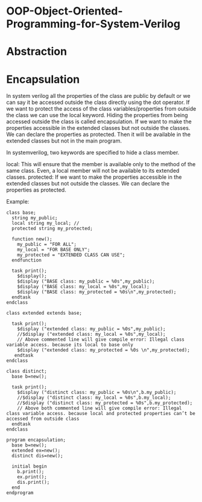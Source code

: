 # OOP-Object-Oriented-Programming-for-System-Verilog

# Abstraction



# Encapsulation

In system verilog all the properties of the class are public by default 
or we can say it be accessed outside the class directly using the dot operator. 
If we want to protect the access of the class variables/properties from outside the class we can use the local keyword. 
Hiding the properties from being accessed outside the class is called encapsulation. If we want to make the properties accessible in the extended classes but not outside the classes. We can declare the properties as protected. 
Then it will be available in the extended classes but not in the main program.

In systemverilog, two keywords are specified to hide a class member.

local: This will ensure that the member is available only to the method of the same class. Even, a local member will not be available to its extended classes.
protected: If we want to make the properties accessible in the extended classes but not outside the classes. We can declare the properties as protected.

Example:

    class base;
      string my_public;
      local string my_local; //
      protected string my_protected;
  
      function new();
        my_public = "FOR ALL";
        my_local = "FOR BASE ONLY";
        my_protected = "EXTENDED CLASS CAN USE";
      endfunction

      task print();
        $display();
        $display ("BASE class: my_public = %0s",my_public);
        $display ("BASE class: my_local = %0s",my_local);
        $display ("BASE class: my_protected = %0s\n",my_protected);
      endtask
    endclass

    class extended extends base;

      task print();
        $display ("extended class: my_public = %0s",my_public);
        //$display ("extended class: my_local = %0s",my_local);
        // Above commented line will give compile error: Illegal class variable access. because its local to base only
        $display ("extended class: my_protected = %0s \n",my_protected);
       endtask
    endclass

    class distinct;
      base b=new();

      task print();
        $display ("distinct class: my_public = %0s\n",b.my_public);
        //$display ("distinct class: my_local = %0s",b.my_local);
        //$display ("distinct class: my_protected = %0s",b.my_protected);
        // Above both commented line will give compile error: Illegal class variable access. because local and protected properties can’t be accessed from outside class
      endtask
    endclass

    program encapsulation;
      base b=new();
      extended ex=new();
      distinct dis=new();

      initial begin
        b.print();
        ex.print();
        dis.print();
      end
    endprogram
